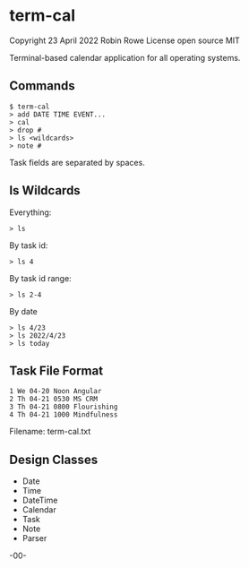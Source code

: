 # term-cal

Copyright 23 April 2022 Robin Rowe
License open source MIT

Terminal-based calendar application for all operating systems.

## Commands

	$ term-cal
	> add DATE TIME EVENT...
	> cal
	> drop #
	> ls <wildcards>
	> note #

Task fields are separated by spaces.

## ls Wildcards

Everything:

	> ls 

By task id:

	> ls 4
	
By task id range:

	> ls 2-4
	
By date

	> ls 4/23
	> ls 2022/4/23
	> ls today

## Task File Format

	1 We 04-20 Noon Angular
	2 Th 04-21 0530 MS CRM
	3 Th 04-21 0800 Flourishing
	4 Th 04-21 1000 Mindfulness
	
Filename: term-cal.txt

## Design Classes

* Date 
* Time
* DateTime
* Calendar
* Task
* Note
* Parser

-00-